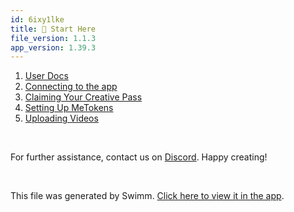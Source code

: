 ```yaml
---
id: 6ixy1lke
title: 🏁 Start Here
file_version: 1.1.3
app_version: 1.39.3
---
```


<!-- Steps - Do not remove this comment -->
1. [User Docs](user-docs.pati60ca.sw.md)
2. [Connecting to the app](connecting-to-the-app.jcojvvx2.sw.md)
3. [Claiming Your Creative Pass](claiming-your-creative-pass.wqwihjd7.sw.md)
4. [Setting Up MeTokens](setting-up-metokens.zr4b2buq.sw.md)
5. [Uploading Videos](uploading-videos.8uqmz2sy.sw.md)


<br/>

<!-- Summary - Do not remove this comment -->
For further assistance, contact us on [Discord](https://discord.gg/UNtJueQ3). Happy creating!

<br/>

This file was generated by Swimm. [Click here to view it in the app](https://app.swimm.io/repos/Z2l0aHViJTNBJTNBY3J0djMlM0ElM0FjcmVhdGl2ZXBsYXRmb3Jt/playlists/6ixy1lke).
